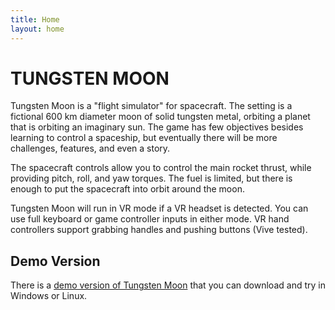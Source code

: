 ```yaml
---
title: Home
layout: home
---
```


# TUNGSTEN MOON

Tungsten Moon is a "flight simulator" for spacecraft. The setting is a fictional 600 km diameter moon of solid tungsten metal, orbiting a planet that is orbiting an imaginary sun. The game has few objectives besides learning to control a spaceship, but eventually there will be more challenges, features, and even a story.

The spacecraft controls allow you to control the main rocket thrust, while providing pitch, roll, and yaw torques. The fuel is limited, but there is enough to put the spacecraft into orbit around the moon.

Tungsten Moon will run in VR mode if a VR headset is detected. You can use full keyboard or game controller inputs in either mode. VR hand controllers support grabbing handles and pushing buttons (Vive tested).

## Demo Version

There is a [demo version of Tungsten Moon](https://github.com/tiggerntatie/Tungsten-Moon-Demo-Releases/releases) that you can download and try in Windows or Linux.
